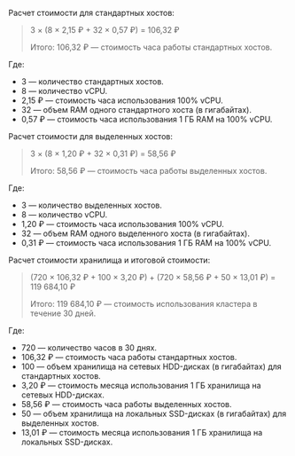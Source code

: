 Расчет стоимости для стандартных хостов:

> 3 × (8&nbsp;×&nbsp;2,15&nbsp;₽ + 32&nbsp;×&nbsp;0,57&nbsp;₽) = 106,32&nbsp;₽
>
> Итого: 106,32&nbsp;₽ — стоимость часа работы стандартных хостов.

  Где:

  * 3 — количество стандартных хостов.
  * 8 — количество vCPU.
  * 2,15&nbsp;₽ — стоимость часа использования 100% vCPU.
  * 32 — объем RAM одного стандартного хоста (в гигабайтах).
  * 0,57&nbsp;₽ — стоимость часа использования 1 ГБ RAM на 100% vCPU.

Расчет стоимости для выделенных хостов:

> 3 × (8&nbsp;×&nbsp;1,20&nbsp;₽ + 32&nbsp;×&nbsp;0,31&nbsp;₽) = 58,56&nbsp;₽
>
> Итого: 58,56&nbsp;₽ — стоимость часа работы выделенных хостов.

  Где:

  * 3 — количество выделенных хостов.
  * 8 — количество vCPU.
  * 1,20&nbsp;₽ — стоимость часа использования 100% vCPU.
  * 32 — объем RAM одного выделенного хоста (в гигабайтах).
  * 0,31&nbsp;₽ — стоимость часа использования 1 ГБ RAM на 100% vCPU.

Расчет стоимости хранилища и итоговой стоимости:

> (720 × 106,32&nbsp;₽ + 100 × 3,20&nbsp;₽) + (720 × 58,56&nbsp;₽ + 50 × 13,01&nbsp;₽) = 119&nbsp;684,10&nbsp;₽
>
> Итого: 119&nbsp;684,10&nbsp;₽ — стоимость использования кластера в течение 30 дней.

  Где:

  * 720 — количество часов в 30 днях.
  * 106,32&nbsp;₽ — стоимость часа работы стандартных хостов.
  * 100 — объем хранилища на сетевых HDD-дисках (в гигабайтах) для стандартных хостов.
  * 3,20&nbsp;₽ — стоимость месяца использования 1 ГБ хранилища на сетевых HDD-дисках.
  * 58,56&nbsp;₽ — стоимость часа работы выделенных хостов.
  * 50 — объем хранилища на локальных SSD-дисках (в гигабайтах) для выделенных хостов.
  * 13,01&nbsp;₽ — стоимость месяца использования 1 ГБ хранилища на локальных SSD-дисках.